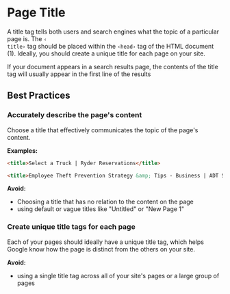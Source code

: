 <h1>Page Title</h1>

<p>A title tag tells both users and search engines what the topic of a particular page is. The <code>&lsaquo;
title&rsaquo;</code> tag should be placed within the <code>&lsaquo;head&rsaquo;</code> tag of the HTML document (1). Ideally,
you should create a unique title for each page on your site.</p>

<p>If your document appears in a search results page, the contents of the title tag will usually appear in the first
line of the results<p>

<h2>Best Practices</h2>

<h3>Accurately describe the page's content</h3>
<p>Choose a title that effectively communicates the topic of the page's content.</p>

<strong>Examples:</strong>

```html
<title>Select a Truck | Ryder Reservations</title>
```

```html
<title>Employee Theft Prevention Strategy &amp; Tips - Business | ADT Security Services</title>
```

<strong>Avoid:</strong>
<ul>
    <li>Choosing a title that has no relation to the content on the page</li>
    <li>using default or vague titles like "Untitled" or "New Page 1"</li>
</ul>

<h3>Create unique title tags for each page</h3>
<p>Each of your pages should ideally have a unique title tag, which helps Google know how the page is distinct from
the others on your site.<p>

<strong>Avoid:</strong>
<ul>
    <li>using a single title tag across all of your site's pages or a large group of pages</li>
</ul>
